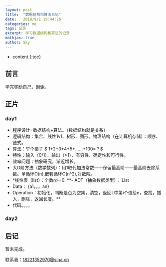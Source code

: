```yaml
---
layout: post
title:  "数据结构和算法日记"
date:   2018/9/1 19:44:26    
categories: me
tags: 记录 
excerpt: 学习数据结构和算法的记录
mathjax: true
author: Sky
---
```


* content
{:toc}

## 前言 ##
学完奖励自己，谢谢。
## 正片 ##
### day1 ###


- 程序设计=数据结构+算法。（数据结构就是关系）
- 逻辑结构：集合、线性1v1、树形、图形。物理结构（在计算机存储）：顺序、链式。
- 算法：举个栗子 $ 1+2+3+4+5+……+100=？$ 
- 特性：输入（0/1）、输出（>1）、有穷性、确定性和可行性。
- 效率问题：抽象研究，渐近增长。
- 大O阶方法（数学数列）：用1取代加法常数——保留最高阶——最高阶去除系数。单循环O(n),嵌套循环O(n^2),对数阶。
- *线性表（list）：个数n>=0.
**- ADT（抽象数据类型）： List
- Data： {a1，，，an}
- Operation：初始化，判断是否为空集，清空，返回L中第i个值给e，查找，插入，删除，返回长度。**
- 代码。。。。
### day2 ###

## 后记 ##
暂未完成。
 

联系我：18221352970@sina.cn










  


